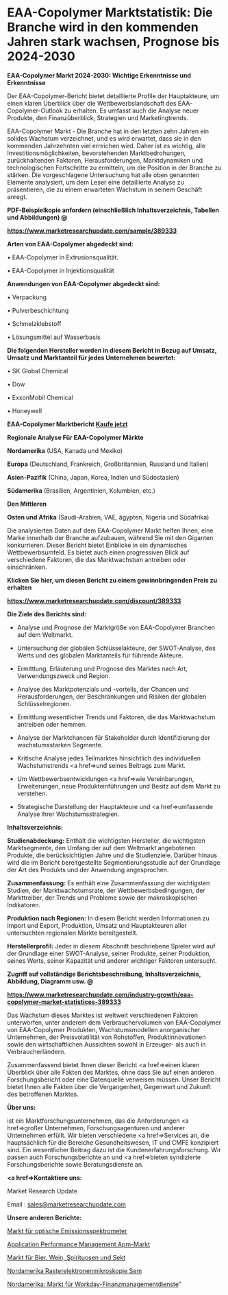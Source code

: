 # EAA-Copolymer Marktstatistik: Die Branche wird in den kommenden Jahren stark wachsen, Prognose bis 2024-2030

<strong>EAA-Copolymer Markt 2024-2030: Wichtige Erkenntnisse und Erkenntnisse</strong>

Der EAA-Copolymer-Bericht bietet detaillierte Profile der Hauptakteure, um einen klaren Überblick über die Wettbewerbslandschaft des EAA-Copolymer-Outlook zu erhalten. Es umfasst auch die Analyse neuer Produkte, den Finanzüberblick, Strategien und Marketingtrends.

EAA-Copolymer Markt - Die Branche hat in den letzten zehn Jahren ein solides Wachstum verzeichnet, und es wird erwartet, dass sie in den kommenden Jahrzehnten viel erreichen wird. Daher ist es wichtig, alle Investitionsmöglichkeiten, bevorstehenden Marktbedrohungen, zurückhaltenden Faktoren, Herausforderungen, Marktdynamiken und technologischen Fortschritte zu ermitteln, um die Position in der Branche zu stärken. Die vorgeschlagene Untersuchung hat alle oben genannten Elemente analysiert, um dem Leser eine detaillierte Analyse zu präsentieren, die zu einem erwarteten Wachstum in seinem Geschäft anregt.



<strong><b>PDF-Beispielkopie anfordern (einschließlich Inhaltsverzeichnis, Tabellen und Abbildungen) @ </b></strong>

<strong><a href=https://www.marketresearchupdate.com/sample/389333>

<strong>https://www.marketresearchupdate.com/sample/389333</u></a></strong></strong>



<strong>Arten von EAA-Copolymer abgedeckt sind:</strong>

• EAA-Copolymer in Extrusionsqualität.

• EAA-Copolymer in Injektionsqualität



<strong>Anwendungen von EAA-Copolymer abgedeckt sind:</strong>

• Verpackung

• Pulverbeschichtung

• Schmelzklebstoff

• Lösungsmittel auf Wasserbasis



<strong>Die folgenden Hersteller werden in diesem Bericht in Bezug auf Umsatz, Umsatz und Marktanteil für jedes Unternehmen bewertet:</strong>

• SK Global Chemical

• Dow

• ExxonMobil Chemical

• Honeywell



<strong>EAA-Copolymer Marktbericht <a href=https://www.marketresearchupdate.com/buynow/389333>Kaufe jetzt</a></strong>



<strong>Regionale Analyse Für EAA-Copolymer Märkte</strong>



<strong>Nordamerika</strong> (USA, Kanada und Mexiko)



<strong>Europa</strong> (Deutschland, Frankreich, Großbritannien, Russland und Italien)



<strong>Asien-Pazifik</strong> (China, Japan, Korea, Indien und Südostasien)



<strong>Südamerika</strong> (Brasilien, Argentinien, Kolumbien, etc.)



<strong>Den Mittleren</strong> 

<strong>Osten und Afrika</strong> (Saudi-Arabien, VAE, ägypten, Nigeria und Südafrika)

Die analysierten Daten auf dem EAA-Copolymer Markt helfen Ihnen, eine Marke innerhalb der Branche aufzubauen, während Sie mit den Giganten konkurrieren. Dieser Bericht bietet Einblicke in ein dynamisches Wettbewerbsumfeld. Es bietet auch einen progressiven Blick auf verschiedene Faktoren, die das Marktwachstum antreiben oder einschränken.



<strong>Klicken Sie hier, um diesen Bericht zu einem gewinnbringenden Preis zu erhalten
</strong>

<strong><a href=https://www.marketresearchupdate.com/discount/389333>https://www.marketresearchupdate.com/discount/389333</b></u></strong></a>



<strong>Die Ziele des Berichts sind:</strong>

- Analyse und Prognose der Marktgröße von EAA-Copolymer Branchen auf dem Weltmarkt.

- Untersuchung der globalen Schlüsselakteure, der SWOT-Analyse, des Werts und des globalen Marktanteils für führende Akteure.

- Ermittlung, Erläuterung und Prognose des Marktes nach Art, Verwendungszweck und Region.

- Analyse des Marktpotenzials und -vorteils, der Chancen und Herausforderungen, der Beschränkungen und Risiken der globalen Schlüsselregionen.

- Ermittlung wesentlicher Trends und Faktoren, die das Marktwachstum antreiben oder hemmen.

- Analyse der Marktchancen für Stakeholder durch Identifizierung der wachstumsstarken Segmente.

- Kritische Analyse jedes Teilmarktes hinsichtlich des individuellen Wachstumstrends <a href=>und</a> seines Beitrags zum Markt.

- Um Wettbewerbsentwicklungen <a href=>wie</a> Vereinbarungen, Erweiterungen, neue Produkteinführungen und Besitz auf dem Markt zu verstehen.

- Strategische Darstellung der Hauptakteure und <a href=>umfas</a>sende Analyse ihrer Wachstumsstrategien.



<strong>Inhaltsverzeichnis:</strong>



<strong>Studienabdeckung:</strong> Enthält die wichtigsten Hersteller, die wichtigsten Marktsegmente, den Umfang der auf dem Weltmarkt angebotenen Produkte, die berücksichtigten Jahre und die Studienziele. Darüber hinaus wird die im Bericht bereitgestellte Segmentierungsstudie auf der Grundlage der Art des Produkts und der Anwendung angesprochen.



<strong>Zusammenfassung:</strong> Es enthält eine Zusammenfassung der wichtigsten Studien, der Marktwachstumsrate, der Wettbewerbsbedingungen, der Markttreiber, der Trends und Probleme sowie der makroskopischen Indikatoren.



<strong>Produktion nach Regionen:</strong> In diesem Bericht werden Informationen zu Import und Export, Produktion, Umsatz und Hauptakteuren aller untersuchten regionalen Märkte bereitgestellt.



<strong>Herstellerprofil:</strong> Jeder in diesem Abschnitt beschriebene Spieler wird auf der Grundlage einer SWOT-Analyse, seiner Produkte, seiner Produktion, seines Werts, seiner Kapazität und anderer wichtiger Faktoren untersucht.



<strong><b>Zugriff auf vollständige Berichtsbeschreibung, Inhaltsverzeichnis, Abbildung, Diagramm usw. @ </b></strong>

<strong><a href=https://www.marketresearchupdate.com/industry-growth/eaa-copolymer-market-statistices-389333>https://www.marketresearchupdate.com/industry-growth/eaa-copolymer-market-statistices-389333</a></strong>

Das Wachstum dieses Marktes ist weltweit verschiedenen Faktoren unterworfen, unter anderem dem Verbrauchervolumen von EAA-Copolymer von EAA-Copolymer Produkten, Wachstumsmodellen anorganischer Unternehmen, der Preisvolatilität von Rohstoffen, Produktinnovationen sowie den wirtschaftlichen Aussichten sowohl in Erzeuger- als auch in Verbraucherländern.

Zusammenfassend bietet Ihnen dieser Bericht <a href=>einen</a> klaren Überblick über alle Fakten des Marktes, ohne dass Sie auf einen anderen Forschungsbericht oder eine Datenquelle verweisen müssen. Unser Bericht bietet Ihnen alle Fakten über die Vergangenheit, Gegenwart und Zukunft des betroffenen Marktes.



<strong>Über uns:</strong>

 ist ein Marktforschungsunternehmen, das die Anforderungen <a href=>großer</a> Unternehmen, Forschungsagenturen und anderer Unternehmen erfüllt. Wir bieten verschiedene <a href=>Services</a> an, die hauptsächlich für die Bereiche Gesundheitswesen, IT und CMFE konzipiert sind. Ein wesentlicher Beitrag dazu ist die Kundenerfahrungsforschung. Wir passen auch Forschungsberichte an und <a href=>bieten</a> syndizierte Forschungsberichte sowie Beratungsdienste an.



<strong><a href=>Kontaktiere uns:</a></strong>

Market Research Update

Email : sales@marketresearchupdate.com



<strong>Unsere anderen Berichte:</strong>

<a href=https://www.linkedin.com/pulse/optical-emission-spectrometer-market-size-share>Markt für optische Emissionsspektrometer</a>

<a href=https://www.linkedin.com/pulse/application-performance-management-apm-market-4f>Application Performance Management Apm-Markt</a>

<a href=https://www.linkedin.com/pulse/beer-wine-spirits-sparkling-market-report-2023-top-company>Markt für Bier, Wein, Spirituosen und Sekt</a>

<a href=https://www.linkedin.com/pulse/north-america-scanning-electron-microscopy-sem>Nordamerika Rasterelektronenmikroskopie Sem</a>

<a href=https://www.linkedin.com/pulse/north-america-workday-financial-management-service-market>Nordamerika: Markt für Workday-Finanzmanagementdienste</a>"

